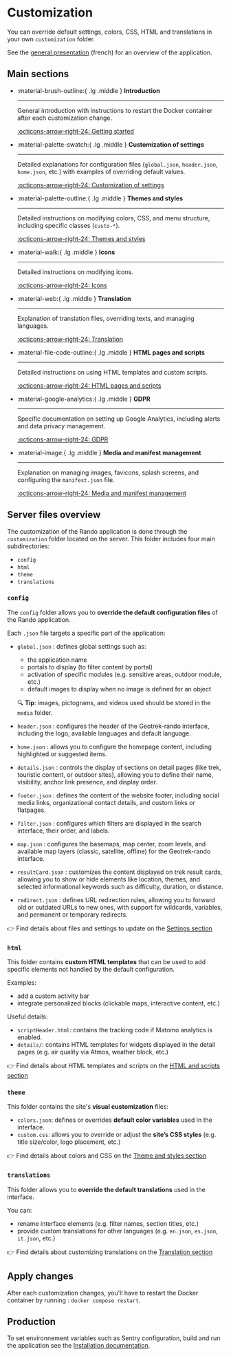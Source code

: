 # Customization

You can override default settings, colors, CSS, HTML and translations in your own `customization` folder.

See the [general presentation](../presentation-fr.md) (french) for an overview of the application.

## Main sections

<div class="grid cards" markdown>

-   :material-brush-outline:{ .lg .middle } __Introduction__

    ---

    General introduction with instructions to restart the Docker container after each customization change.

    [:octicons-arrow-right-24: Getting started](./customization-introduction.md)

-   :material-palette-swatch:{ .lg .middle } __Customization of settings__

    ---

    Detailed explanations for configuration files (`global.json`, `header.json`, `home.json`, etc.) with examples of overriding default values.

    [:octicons-arrow-right-24: Customization of settings](./customization-settings.md)

-   :material-palette-outline:{ .lg .middle } __Themes and styles__

    ---

    Detailed instructions on modifying colors, CSS, and menu structure, including specific classes (`custo-*`).

    [:octicons-arrow-right-24: Themes and styles](./customization-themestyles.md)

-   :material-walk:{ .lg .middle } __Icons__

    ---

    Detailed instructions on modifying icons.

    [:octicons-arrow-right-24: Icons](./customization-icons.md)

-   :material-web:{ .lg .middle } __Translation__

    ---

    Explanation of translation files, overriding texts, and managing languages.

    [:octicons-arrow-right-24: Translation](./customization-translation.md)

-   :material-file-code-outline:{ .lg .middle } __HTML pages and scripts__

    ---

    Detailed instructions on using HTML templates and custom scripts.

    [:octicons-arrow-right-24: HTML pages and scripts](./customization-htmlscripts.md)

-   :material-google-analytics:{ .lg .middle } __GDPR__

    ---

    Specific documentation on setting up Google Analytics, including alerts and data privacy management.

    [:octicons-arrow-right-24: GDPR](./customization-gdpr.md)

-   :material-image:{ .lg .middle } __Media and manifest management__

    ---

    Explanation on managing images, favicons, splash screens, and configuring the `manifest.json` file.

    [:octicons-arrow-right-24: Media and manifest management](./customization-mediamanagement.md)

</div>

## Server files overview

The customization of the Rando application is done through the `customization` folder located on the server. This folder includes four main subdirectories:

- `config`  
- `html`  
- `theme`  
- `translations`  

### `config`

The `config` folder allows you to **override the default configuration files** of the Rando application.

Each `.json` file targets a specific part of the application:

- `global.json` : defines global settings such as:
    - the application name
    - portals to display (to filter content by portal)
    - activation of specific modules (e.g. sensitive areas, outdoor module, etc.)
    - default images to display when no image is defined for an object

    🔍 **Tip**: images, pictograms, and videos used should be stored in the `media` folder.

- `header.json` : configures the header of the Geotrek-rando interface, including the logo, available languages and default language.
- `home.json` : allows you to configure the homepage content, including highlighted or suggested items.
- `details.json` : controls the display of sections on detail pages (like trek, touristic content, or outdoor sites), allowing you to define their name, visibility, anchor link presence, and display order.
- `footer.json` : defines the content of the website footer, including social media links, organizational contact details, and custom links or flatpages.
- `filter.json` : configures which filters are displayed in the search interface, their order, and labels.
- `map.json` : configures the basemaps, map center, zoom levels, and available map layers (classic, satellite, offline) for the Geotrek-rando interface.
- `resultCard.json` : customizes the content displayed on trek result cards, allowing you to show or hide elements like location, themes, and selected informational keywords such as difficulty, duration, or distance.
- `redirect.json` : defines URL redirection rules, allowing you to forward old or outdated URLs to new ones, with support for wildcards, variables, and permanent or temporary redirects.

👉 Find details about files and settings to update on the [Settings section](./customization-settings.md)

### `html`

This folder contains **custom HTML templates** that can be used to add specific elements not handled by the default configuration.

Examples:

- add a custom activity bar
- integrate personalized blocks (clickable maps, interactive content, etc.)

Useful details:

- `scriptHeader.html`: contains the tracking code if Matomo analytics is enabled.
- `details/`: contains HTML templates for widgets displayed in the detail pages (e.g. air quality via Atmos, weather block, etc.)

👉 Find details about HTML templates and scripts on the [HTML and scripts section](./customization-htmlscripts.md)

### `theme`

This folder contains the site's **visual customization** files:

- `colors.json`: defines or overrides **default color variables** used in the interface.
- `custom.css`: allows you to override or adjust the **site’s CSS styles** (e.g. title size/color, logo placement, etc.)

👉 Find details about colors and CSS on the [Theme and styles section](./customization-themestyles.md)

### `translations`

This folder allows you to **override the default translations** used in the interface.

You can:

- rename interface elements (e.g. filter names, section titles, etc.)
- provide custom translations for other languages (e.g. `en.json`, `es.json`, `it.json`, etc.)

👉 Find details about customizing translations on the [Translation section](./customization-translation.md)

## Apply changes

After each customization changes, you'll have to restart the Docker container by running : `docker compose restart`.

## Production

To set environnement variables such as Sentry configuration, build and run the application see the [Installation documentation](../installation.md).
